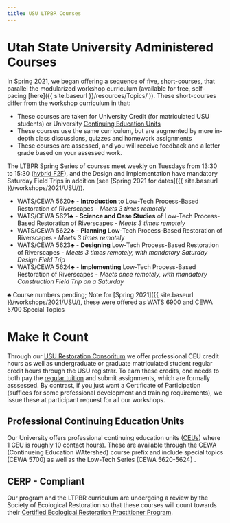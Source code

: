 ```yaml
---
title: USU LTPBR Courses
---
```



# Utah State University Administered Courses

In Spring 2021, we began offering a sequence of five, short-courses, that parallel the modularized workshop curriculum (available for free, self-pacing [here]({{ site.baseurl }}/resources/Topics/ )). These short-courses differ from the workshop curriculum in that:
- These courses are taken for University Credit (for matriculated USU students) or University [Continuing Education Units](https://www.usu.edu/ais/ceu/about)
- These courses use the same curriculum, but are augmented by more in-depth class discussions, quizzes and homework assignments
- These courses are assessed, and you will receive feedback and a letter grade based on your assessed work.

The  LTBPR Spring Series of courses meet weekly on Tuesdays from 13:30 to 15:30  ([hybrid F2F](https://www.usu.edu/ais/scheduling/deliverymethods)), and the Design and Implementation have mandatory Saturday Field Trips in addition (see [Spring 2021 for dates]({{ site.baseurl }}/workshops/2021/USU/)).

- WATS/CEWA 5620♣ - **Introduction** to Low-Tech Process-Based Restoration of Riverscapes - *Meets 3 times remotely*
- WATS/CEWA 5621♣ - **Science and Case Studies** of Low-Tech Process-Based Restoration of Riverscapes  - *Meets 3 times remotely*
- WATS/CEWA 5622♣ - **Planning** Low-Tech Process-Based Restoration of Riverscapes   - *Meets 3 times remotely*
- WATS/CEWA 5623♣ - **Designing** Low-Tech Process-Based Restoration of Riverscapes  - *Meets 3 times remotely, with mandatory Saturday Design Field Trip*
- WATS/CEWA 5624♣ - **Implementing** Low-Tech Process-Based Restoration of Riverscapes   - *Meets once remotely, with mandatory Construction Field Trip on a Saturday*

♣ Course numbers pending; Note for [Spring 2021]({{ site.baseurl }}/workshops/2021/USU/), these were offered as WATS 6900 and CEWA 5700 Special Topics 

# Make it Count

Through our [USU Restoration Consoritum](http://restoration.usu.edu/) we  offer professional CEU credit hours as well as undergraduate or graduate matriculated student regular credit hours through the USU registrar. To earn these credits, one needs to both pay the [regular tuition](https://www.usu.edu/registrar/registration/payment/) and submit assignments, which are formally asssessed. By contrast, if you just want a Certificate of Participation (suffices for some professional development and training requirements), we issue these at participant request for all our workshops.  


## Professional Continuing Education Units
Our University offers professional continuing education units ([CEUs](https://www.usu.edu/ais/ceu/about)) where 1 CEU is roughly 10 contact hours). These are available through the CEWA (Continueing Education WAtershed) course prefix and include special topics (CEWA 5700) as well as the Low-Tech Series (CEWA 5620-5624) .


## CERP - Compliant
Our program and the LTPBR curriculum are undergoing a review by the Society of Ecological Restoration so that  these courses will count towards their [Certified Ecological Restoration Practitioner Program](https://www.ser.org/page/Certification). 